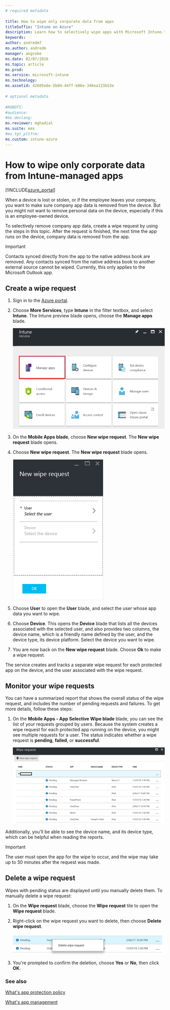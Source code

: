 ```yaml
---
# required metadata

title: How to wipe only corporate data from apps
titleSuffix: "Intune on Azure"
description: Learn how to selectively wipe apps with Microsoft Intune."
keywords:
author: andredm7
ms.author: andredm
manager: angrobe
ms.date: 02/07/2016
ms.topic: article
ms.prod:
ms.service: microsoft-intune
ms.technology:
ms.assetid: 42605e6e-5b84-44ff-b86e-346ea123b53e

# optional metadata

#ROBOTS:
#audience:
#ms.devlang:
ms.reviewer: mghadial
ms.suite: ems
#ms.tgt_pltfrm:
ms.custom: intune-azure
---
```


# How to wipe only corporate data from Intune-managed apps

[!INCLUDE[azure_portal](./includes/azure_portal.md)]

When a device is lost or stolen, or if the employee leaves your company, you want to make sure company app data is removed from the device. But you might not want to remove personal data on the device, especially if this is an employee-owned device.

To selectively remove company app data, create a wipe request by using the steps in this topic. After the request is finished, the next time the app runs on the device, company data is removed from the app.

>[!IMPORTANT]
> Contacts synced directly from the app to the native address book are removed. Any contacts synced from the native address book to another external source cannot be wiped. Currently, this only applies to the Microsoft Outlook app.

## Create a wipe request

1.  Sign in to the [Azure portal](https://portal.azure.com).

2.  Choose **More Services**, type **Intune** in the filter textbox, and select **Intune**. The Intune preview blade opens, choose the **Manage apps** blade.

	![Screenshot of the New wipe request blade](./media/intune-azure-preview-blade.png)

3.  On the **Mobile Apps blade**, choose **New wipe request**. The **New wipe request** blade opens.

4.  Choose  **New wipe request**. The **New wipe request** blade opens.

    ![Screenshot of the New wipe request blade](./media/AzurePortal_MAM_NewWipeRequest.png)

5.  Choose **User** to open the **User** blade, and select the user whose app data you want to wipe.

6.  Choose **Device**. This opens the **Device** blade that lists all the devices associated with the selected user, and also provides two columns, the device name, which is a friendly name defined by the user, and the device type, its device platform. Select the device you want to wipe.

7.  You are now back on the **New wipe request** blade. Choose **Ok** to make a wipe request. 

The service creates and tracks a separate wipe request for each protected app on the device, and the user associated with the wipe request.

## Monitor your wipe requests

You can have a summarized report that shows the overall status of the wipe request, and includes the number of pending requests and failures. To get more details, follow these steps:

1.  On the **Mobile Apps - App Selective Wipe blade** blade, you can see the list of your requests grouped by users. Because the system creates a wipe request for each protected app running on the device, you might see multiple requests for a user. The status indicates whether a wipe request is **pending**, **failed**, or **successful**.

	![Screenshot of the New wipe request blade](./media/wipe-request-status-1.png)

Additionally, you'll be able to see the device name, and its device type, which can be helpful when reading the reports.

>[!IMPORTANT]
> The user must open the app for the wipe to occur, and the wipe may take up to 30 minutes after the request was made.

## Delete a wipe request

Wipes with pending status are displayed until you manually delete them.  To manually delete a wipe request:

1.  On the **Wipe request** blade, choose the **Wipe request** tile to open the **Wipe request** blade.

2.  Right-click on the wipe request you want to delete, then choose **Delete wipe request**.

	![Screenshot of the New wipe request blade](./media/delete-wipe-request.png)

3.  You're prompted to confirm the deletion, choose **Yes** or **No**, then click **OK**.

### See also
[What's app protection policy](app-protection-policy.md)

[What's app management](app-management.md)